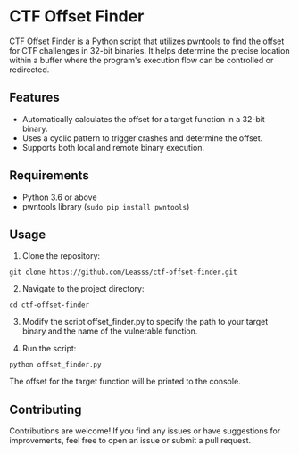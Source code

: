 # CTF Offset Finder

CTF Offset Finder is a Python script that utilizes pwntools to find the offset for CTF challenges in 32-bit binaries. It helps determine the precise location within a buffer where the program's execution flow can be controlled or redirected.

## Features

- Automatically calculates the offset for a target function in a 32-bit binary.
- Uses a cyclic pattern to trigger crashes and determine the offset.
- Supports both local and remote binary execution.

## Requirements

- Python 3.6 or above
- pwntools library (`sudo pip install pwntools`)

## Usage

1. Clone the repository:

```shell
git clone https://github.com/Leasss/ctf-offset-finder.git
```

2. Navigate to the project directory:

```shell
cd ctf-offset-finder
```

3. Modify the script offset_finder.py to specify the path to your target      binary and the name of the vulnerable function.

4. Run the script:
```shell
python offset_finder.py
```

The offset for the target function will be printed to the console.

## Contributing

Contributions are welcome! If you find any issues or have suggestions for improvements, feel free to open an issue or submit a pull request.
